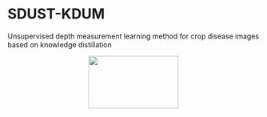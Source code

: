 # SDUST-KDUM
Unsupervised depth measurement learning method for crop disease images based on knowledge distillation
<div align=center>
<img src="[https://github.com/tuqi123/SDUST-KDUM/KDUM.png](https://github.com/tuqi123/SDUST-KDUM/blob/master/KDUM.png)" width="180" height="105">
</div>
